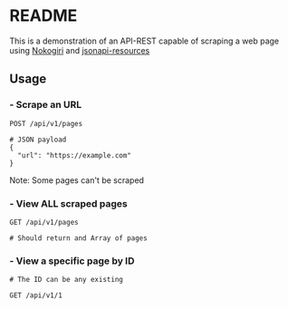 # README
This is a demonstration of an API-REST capable of scraping a web page using [Nokogiri](https://github.com/sparklemotion/nokogiri) and [jsonapi-resources](https://github.com/cerebris/jsonapi-resources)

## Usage
### - Scrape an URL
```
POST /api/v1/pages

# JSON payload
{
  "url": "https://example.com"  
}
```
Note: Some pages can't be scraped

### - View ALL scraped pages

```
GET /api/v1/pages

# Should return and Array of pages
```

### - View a specific page by ID
```
# The ID can be any existing

GET /api/v1/1
```
